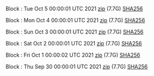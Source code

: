 Block [](https://insight.dash.org/insight/block/): Tue Oct  5 00:00:01 UTC 2021 [zip](https://dash-bootstrap.ams3.digitaloceanspaces.com/mainnet/2021-10-05/bootstrap.dat.zip) (7.7G) [SHA256](https://dash-bootstrap.ams3.digitaloceanspaces.com/mainnet/2021-10-05/sha256.txt)

Block [](https://insight.dash.org/insight/block/): Mon Oct  4 00:00:01 UTC 2021 [zip](https://dash-bootstrap.ams3.digitaloceanspaces.com/mainnet/2021-10-04/bootstrap.dat.zip) (7.7G) [SHA256](https://dash-bootstrap.ams3.digitaloceanspaces.com/mainnet/2021-10-04/sha256.txt)

Block [](https://insight.dash.org/insight/block/): Sun Oct  3 00:00:01 UTC 2021 [zip](https://dash-bootstrap.ams3.digitaloceanspaces.com/mainnet/2021-10-03/bootstrap.dat.zip) (7.7G) [SHA256](https://dash-bootstrap.ams3.digitaloceanspaces.com/mainnet/2021-10-03/sha256.txt)

Block [](https://insight.dash.org/insight/block/): Sat Oct  2 00:00:01 UTC 2021 [zip](https://dash-bootstrap.ams3.digitaloceanspaces.com/mainnet/2021-10-02/bootstrap.dat.zip) (7.7G) [SHA256](https://dash-bootstrap.ams3.digitaloceanspaces.com/mainnet/2021-10-02/sha256.txt)

Block [](https://insight.dash.org/insight/block/): Fri Oct  1 00:00:02 UTC 2021 [zip](https://dash-bootstrap.ams3.digitaloceanspaces.com/mainnet/2021-10-01/bootstrap.dat.zip) (7.7G) [SHA256](https://dash-bootstrap.ams3.digitaloceanspaces.com/mainnet/2021-10-01/sha256.txt)

Block [](https://insight.dash.org/insight/block/): Thu Sep 30 00:00:01 UTC 2021 [zip](https://dash-bootstrap.ams3.digitaloceanspaces.com/mainnet/2021-09-30/bootstrap.dat.zip) (7.7G) [SHA256](https://dash-bootstrap.ams3.digitaloceanspaces.com/mainnet/2021-09-30/sha256.txt)
